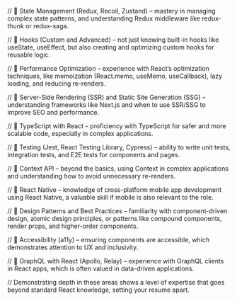 // 🔹 State Management (Redux, Recoil, Zustand) – mastery in managing complex state patterns, and understanding Redux middleware like redux-thunk or redux-saga.

// 🔹 Hooks (Custom and Advanced) – not just knowing built-in hooks like useState, useEffect, but also creating and optimizing custom hooks for reusable logic.

// 🔹 Performance Optimization – experience with React’s optimization techniques, like memoization (React.memo, useMemo, useCallback), lazy loading, and reducing re-renders.

// 🔹 Server-Side Rendering (SSR) and Static Site Generation (SSG) – understanding frameworks like Next.js and when to use SSR/SSG to improve SEO and performance.

// 🔹 TypeScript with React – proficiency with TypeScript for safer and more scalable code, especially in complex applications.

// 🔹 Testing (Jest, React Testing Library, Cypress) – ability to write unit tests, integration tests, and E2E tests for components and pages.

// 🔹 Context API – beyond the basics, using Context in complex applications and understanding how to avoid unnecessary re-renders.

// 🔹 React Native – knowledge of cross-platform mobile app development using React Native, a valuable skill if mobile is also relevant to the role.

// 🔹 Design Patterns and Best Practices – familiarity with component-driven design, atomic design principles, or patterns like compound components, render props, and higher-order components.

// 🔹 Accessibility (a11y) – ensuring components are accessible, which demonstrates attention to UX and inclusivity.

// 🔹 GraphQL with React (Apollo, Relay) – experience with GraphQL clients in React apps, which is often valued in data-driven applications.

// Demonstrating depth in these areas shows a level of expertise that goes beyond standard React knowledge, setting your resume apart.